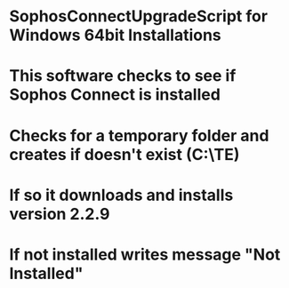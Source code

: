# SophosConnectUpgradeScript for Windows 64bit Installations

# This software checks to see if Sophos Connect is installed

# Checks for a temporary folder and creates if doesn't exist (C:\TE)

# If so it downloads and installs version 2.2.9

# If not installed writes message "Not Installed"
